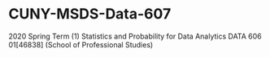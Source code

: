 # CUNY-MSDS-Data-607
2020 Spring Term (1) Statistics and Probability for Data Analytics DATA 606 01[46838] (School of Professional Studies)
